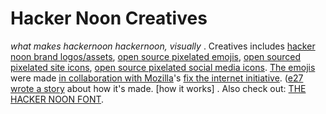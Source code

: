 # Hacker Noon Creatives
<i>what makes hackernoon hackernoon, visually </i>. Creatives includes [hacker noon brand logos/assets](https://github.com/hackernoon/creatives/tree/Hacker-Noon-Logo), [open source pixelated emojis](https://github.com/hackernoon/creatives/tree/Pixelated-Emoji-Reactions), [open sourced pixelated site icons](https://github.com/hackernoon/creatives/tree/Pixelated-Icons), [open source pixelated social media icons](https://github.com/hackernoon/creatives/tree/Pixelated-Social-Media-Icons). [The emojis](https://hackernoon.com/new-inline-emoji-reactions-on-hacker-noon) were made [in collaboration with Mozilla](https://hackernoon.com/hackernoon-joins-mozilla-s-fix-the-internet-incubator)'s [fix the internet initiative](https://builders.mozilla.community/alumni.html). ([e27 wrote a story](https://e27.co/how-hackernoon-uses-customer-centric-approach-to-build-meaningful-new-features-on-their-platform-20200830/) about how it's made.  [how it works] .
Also check out: [THE HACKER NOON FONT](https://github.com/hackernoon/font).
